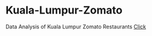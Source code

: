 # Kuala-Lumpur-Zomato
Data Analysis of Kuala Lumpur Zomato Restaurants
<a href="https://htmlpreview.github.io/?https://github.com/samydevelops/Kuala-Lumpur-Zomato/blob/master/Kuala_Lumpur_Zomato_100_Best_Restaurants_ipynb.html">Click</a>
